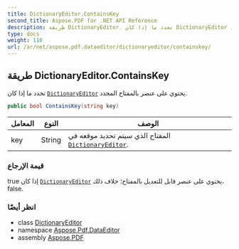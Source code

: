 ```yaml
---
title: DictionaryEditor.ContainsKey
second_title: Aspose.PDF for .NET API Reference
description: طريقة DictionaryEditor. تحدد ما إذا كان DictionaryEditor يحتوي على عنصر بالمفتاح المحدد
type: docs
weight: 110
url: /ar/net/aspose.pdf.dataeditor/dictionaryeditor/containskey/
---
```

## طريقة DictionaryEditor.ContainsKey

تحدد ما إذا كان [`DictionaryEditor`](../) يحتوي على عنصر بالمفتاح المحدد.

```csharp
public bool ContainsKey(string key)
```

| المعامل | النوع | الوصف |
| --- | --- | --- |
| key | String | المفتاح الذي سيتم تحديد موقعه في [`DictionaryEditor`](../). |

### قيمة الإرجاع

true إذا كان [`DictionaryEditor`](../) يحتوي على عنصر قابل للتعديل بالمفتاح؛ خلاف ذلك، false.

### انظر أيضًا

* class [DictionaryEditor](../)
* namespace [Aspose.Pdf.DataEditor](../../../aspose.pdf.dataeditor/)
* assembly [Aspose.PDF](../../../)